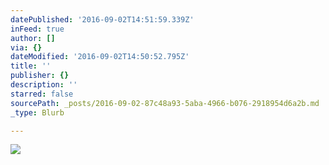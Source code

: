 ```yaml
---
datePublished: '2016-09-02T14:51:59.339Z'
inFeed: true
author: []
via: {}
dateModified: '2016-09-02T14:50:52.795Z'
title: ''
publisher: {}
description: ''
starred: false
sourcePath: _posts/2016-09-02-87c48a93-5aba-4966-b076-2918954d6a2b.md
_type: Blurb

---
```

![](https://the-grid-user-content.s3-us-west-2.amazonaws.com/37e77b45-f9a0-497c-ac7b-3b1f0408dc2d.jpg)